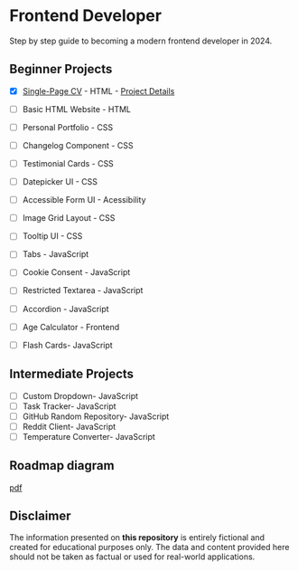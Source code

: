 # Frontend Developer

Step by step guide to becoming a modern frontend developer in 2024.

## Beginner Projects

- [x] [Single-Page CV](https://html-preview.github.io/?url=https://github.com/pfdev2519/roadmap-frontend/blob/main/single-page_cv/index.html) - HTML - [Project Details](https://roadmap.sh/projects/single-page-cv)

- [ ] Basic HTML Website - HTML
- [ ] Personal Portfolio - CSS
- [ ] Changelog Component - CSS
- [ ] Testimonial Cards - CSS
- [ ] Datepicker UI - CSS
- [ ] Accessible Form UI - Acessibility
- [ ] Image Grid Layout - CSS
- [ ] Tooltip UI - CSS
- [ ] Tabs - JavaScript
- [ ] Cookie Consent - JavaScript
- [ ] Restricted Textarea - JavaScript
- [ ] Accordion - JavaScript
- [ ] Age Calculator - Frontend
- [ ] Flash Cards- JavaScript

## Intermediate Projects

- [ ] Custom Dropdown- JavaScript
- [ ] Task Tracker- JavaScript
- [ ] GitHub Random Repository- JavaScript
- [ ] Reddit Client- JavaScript
- [ ] Temperature Converter- JavaScript

## Roadmap diagram

[pdf](frontend.pdf)

## Disclaimer

The information presented on <b>this repository</b> is entirely fictional and created for educational purposes only. The data and content provided here should not be taken as factual or used for real-world applications.
